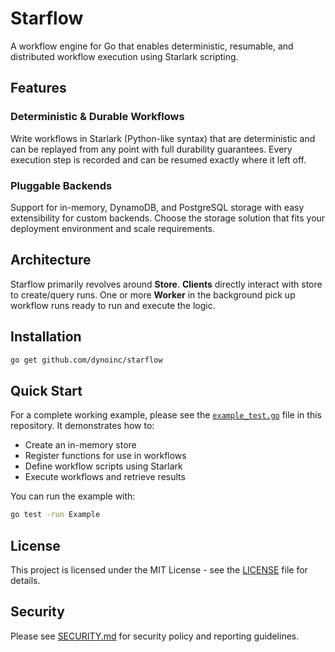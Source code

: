 # Starflow

A workflow engine for Go that enables deterministic, resumable, and distributed workflow execution using Starlark scripting.

## Features

### Deterministic & Durable Workflows
Write workflows in Starlark (Python-like syntax) that are deterministic and can be replayed from any point with full durability guarantees. 
Every execution step is recorded and can be resumed exactly where it left off.

### Pluggable Backends
Support for in-memory, DynamoDB, and PostgreSQL storage with easy extensibility for custom backends. 
Choose the storage solution that fits your deployment environment and scale requirements.

## Architecture

Starflow primarily revolves around **Store**. **Clients** directly interact with store
to create/query runs. One or more **Worker** in the background pick up workflow runs ready
to run and execute the logic. 

## Installation

```bash
go get github.com/dynoinc/starflow
```

## Quick Start

For a complete working example, please see the [`example_test.go`](example_test.go) file in this repository. It demonstrates how to:

- Create an in-memory store
- Register functions for use in workflows
- Define workflow scripts using Starlark
- Execute workflows and retrieve results

You can run the example with:

```bash
go test -run Example
```

## License

This project is licensed under the MIT License - see the [LICENSE](LICENSE) file for details.

## Security

Please see [SECURITY.md](SECURITY.md) for security policy and reporting guidelines. 
